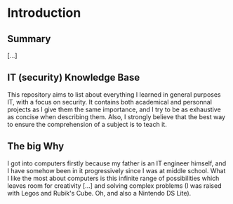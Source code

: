 # Introduction
## Summary
\[...\]
## IT (security) Knowledge Base
This repository aims to list about everything I learned in general purposes IT, with a focus on security. It contains both academical and personnal projects as I give them the same importance, and I try to be as exhaustive as concise when describing them. Also, I strongly believe that the best way to ensure the comprehension of a subject is to teach it.

## The big Why
I got into computers firstly because my father is an IT engineer himself, and I have somehow been in it progressively since I was at middle school. What I like the most about computers is this infinite range of possibilities which leaves room for creativity \[...\] and solving complex problems (I was raised with Legos and Rubik's Cube. Oh, and also a Nintendo DS Lite).
